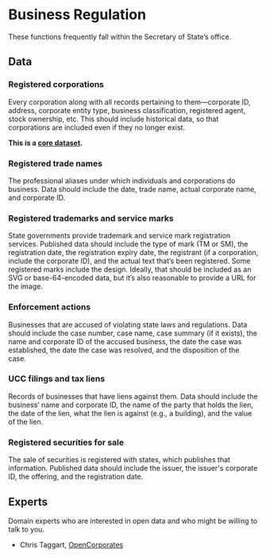 # Business Regulation

These functions frequently fall within the Secretary of State’s office.

## Data

### Registered corporations

Every corporation along with all records pertaining to them—corporate ID, address, corporate entity type, business classification, registered agent, stock ownership, etc. This should include historical data, so that corporations are included even if they no longer exist.

**This is a [core dataset](core-datasets.html).**

### Registered trade names

The professional aliases under which individuals and corporations do business. Data should include the date, trade name, actual corporate name, and corporate ID.

### Registered trademarks and service marks

State governments provide trademark and service mark registration services. Published data should include the type of mark (TM or SM), the registration date, the registration expiry date, the registrant (if a corporation, include the corporate ID), and the actual text that’s been registered. Some registered marks include the design. Ideally, that should be included as an SVG or base-64-encoded data, but it’s also reasonable to provide a URL for the image.

### Enforcement actions

Businesses that are accused of violating state laws and regulations. Data should include the case number, case name, case summary (if it exists), the name and corporate ID of the accused business, the date the case was established, the date the case was resolved, and the disposition of the case.

### UCC filings and tax liens

Records of businesses that have liens against them. Data should include the business’ name and corporate ID, the name of the party that holds the lien, the date of the lien, what the lien is against (e.g., a building), and the value of the lien.

### Registered securities for sale

The sale of securities is registered with states, which publishes that information. Published data should include the issuer, the issuer's corporate ID, the offering, and the registration date.

## Experts

Domain experts who are interested in open data and who might be willing to talk to you.

* Chris Taggart, [OpenCorporates](https://opencorporates.com/)
